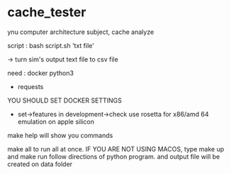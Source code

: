 # cache_tester
ynu computer architecture subject, cache analyze


script : 
bash script.sh 'txt file'

-> turn sim's output text file to csv file

need :
docker
python3
- requests

YOU SHOULD SET DOCKER SETTINGS
- set->features in development->check use rosetta for x86/amd 64 emulation on apple silicon

make help will show you commands

make all
to run all at once.
IF YOU ARE NOT USING MACOS, type make up and make run
follow directions of python program. and output file will be created on data folder
